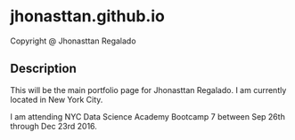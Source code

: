 # jhonasttan.github.io
 Copyright @ Jhonasttan Regalado
## Description
This will be the main portfolio page for Jhonasttan Regalado. I am currently located in New York City.

I am attending NYC Data Science Academy Bootcamp 7 between Sep 26th through Dec 23rd 2016.
